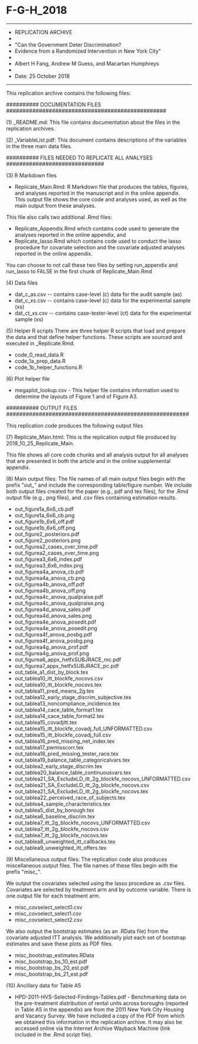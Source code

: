 # F-G-H_2018

********************************************************************************
* REPLICATION ARCHIVE
* 
* "Can the Government Deter Discrimination? 
*   Evidence from a Randomized Intervention in New York City"
* 
* Albert H Fang, Andrew M Guess, and Macartan Humphreys
* 
* Date: 25 October 2018
********************************************************************************

This replication archive contains the following files:

########## DOCUMENTATION FILES #################################################

(1) _README.md:
This file contains documentation about the files in the replication archives.

(2) _VariableList.pdf:
This document contains descriptions of the variables in the three main data files. 

########## FILES NEEDED TO REPLICATE ALL ANALYSES ##############################

(3) R Markdown files

* Replicate_Main.Rmd:
R Markdown file that produces the tables, figures, and analyses reported in the 
manuscript and in the online appendix. This output file shows the core code and 
analyses used, as well as the main output from these analyses. 

This file also calls two additional .Rmd files:
 - Replicate_Appendix.Rmd which contains code used to generate
   the analyses reported in the online appendix, and
 - Replicate_lasso.Rmd which contains code used to
   conduct the lasso procedure for covariate selection and the covariate
   adjusted analyses reported in the online appendix.

You can choose to not call these two files by setting run_appendix and run_lasso
to FALSE in the first chunk of Replicate_Main.Rmd

(4) Data files
* dat_c_as.csv -- contains case-level (c) data for the audit sample (as)
* dat_c_xs.csv -- contains case-level (c) data for the experimental sample (xs)
* dat_ct_xs.csv -- contains case-tester-level (ct) data for the experimental sample (xs)

(5) Helper R scripts
There are three helper R scripts that load and prepare the data and that define 
helper functions. These scripts are sourced and executed in _Replicate.Rmd.
* code_0_read_data.R
* code_1a_prep_data.R
* code_1b_helper_functions.R

(6) Plot helper file
* megaplot_lookup.csv - This helper file contains information used to determine 
the layouts of Figure 1 and of Figure A3.

########## OUTPUT FILES ########################################################

This replication code produces the following output files

(7) Replicate_Main.html:
This is the replication output file produced by 2018_10_25_Replicate_Main. 

This file shows  all core code chunks and all analysis output for all analyses that are presented in both the article and in the online supplemental appendix.

(8) Main output files:
The file names of all main output files begin with the prefix "out_" and include
the corresponding table/figure number. We include both output files created for 
the paper (e.g., pdf and tex files), for the .Rmd output file (e.g., png files), and
.csv files containing estimation results.
* out_figure1a_6x6_cb.pdf                                        
* out_figure1a_6x6_cb.png                                        
* out_figure1b_6x6_off.pdf                                       
* out_figure1b_6x6_off.png                                       
* out_figure2_posteriors.pdf                                     
* out_figure2_posteriors.png                                     
* out_figurea2_cases_over_time.pdf                               
* out_figurea2_cases_over_time.png                               
* out_figurea3_6x6_index.pdf                                     
* out_figurea3_6x6_index.png                                     
* out_figurea4a_anova_cb.pdf                                     
* out_figurea4a_anova_cb.png                                     
* out_figurea4b_anova_off.pdf                                    
* out_figurea4b_anova_off.png                                    
* out_figurea4c_anova_qualpraise.pdf                             
* out_figurea4c_anova_qualpraise.png                             
* out_figurea4d_anova_sales.pdf                                  
* out_figurea4d_anova_sales.png                                  
* out_figurea4e_anova_posedit.pdf                                
* out_figurea4e_anova_posedit.png                                
* out_figurea4f_anova_posbg.pdf                                  
* out_figurea4f_anova_posbg.png                                  
* out_figurea4g_anova_prof.pdf                                   
* out_figurea4g_anova_prof.png                                   
* out_figurea6_appx_hetfxSUBJRACE_mc.pdf                         
* out_figurea7_appx_hetfxSUBJRACE_pc.pdf                         
* out_table_a1_dist_by_block.tex                                 
* out_tablea10_itt_blockfe_nocovs.csv                            
* out_tablea10_itt_blockfe_nocovs.tex                            
* out_tablea11_pred_means_2g.tex                                 
* out_tablea12_early_stage_discrim_subjective.tex                
* out_tablea13_noncompliance_incidence.tex                       
* out_tablea14_cace_table_format1.tex                            
* out_tablea14_cace_table_format2.tex                            
* out_tablea15_covadjitt.tex                                     
* out_tablea15_itt_blockfe_covadj_full_UNFORMATTED.csv           
* out_tablea15_itt_blockfe_covadj_full.csv                       
* out_tablea16_pred_missing_net_index.tex                        
* out_tablea17_pwmisscorr.tex                                    
* out_tablea18_pred_missing_tester_race.tex                      
* out_tablea19_balance_table_categoricalvars.tex                 
* out_tablea2_early_stage_discrim.tex                            
* out_tablea20_balance_table_continuousvars.tex                  
* out_tablea21_SA_ExcludeLD_itt_2g_blockfe_nocovs_UNFORMATTED.csv
* out_tablea21_SA_ExcludeLD_itt_2g_blockfe_nocovs.csv            
* out_tablea21_SA_ExcludeLD_itt_2g_blockfe_nocovs.tex            
* out_tablea22_perceived_race_of_subjects.tex                    
* out_tablea4_sample_characteristics.tex                         
* out_tablea5_dist_by_borough.tex                                
* out_tablea6_baseline_discrim.tex                               
* out_tablea7_itt_2g_blockfe_nocovs_UNFORMATTED.csv              
* out_tablea7_itt_2g_blockfe_nocovs.csv                          
* out_tablea7_itt_2g_blockfe_nocovs.tex                          
* out_tablea8_unweighted_itt_callbacks.tex                       
* out_tablea9_unweighted_itt_offers.tex 

(9) Miscellaneous output files:
The replication code also produces miscellaneous output files. The file names of these
files begin with the prefix "misc_".

We output the covariates selected using the lasso procedure as .csv files. Covariates
are selected by treatment arm and by outcome variable. There is one output file for
each treatment arm.
* misc_covselect_select0.csv                                     
* misc_covselect_select1.csv                                     
* misc_covselect_select2.csv                                     

We also output the bootstrap estimates (as an .RData file) from the covariate adjusted
ITT analysis. We additionally plot each set of bootstrap estimates and save these plots
as PDF files.
* misc_bootstrap_estimates.RData                                 
* misc_bootstrap_bs_10_est.pdf                                   
* misc_bootstrap_bs_20_est.pdf                                   
* misc_bootstrap_bs_21_est.pdf     

(10) Ancillary data for Table A5
* HPD-2011-HVS-Selected-Findings-Tables.pdf - Benchmarking data on the pre-treatment distribution of rental units across boroughs (reported in Table A5 in the appendix) are from the 2011 New York City Housing and Vacancy Survey. We have included a copy of the PDF from which we obtained this information in the replication archive. It may also be accessed online via the Internet Archive Wayback Machine (link included in the .Rmd script file).
